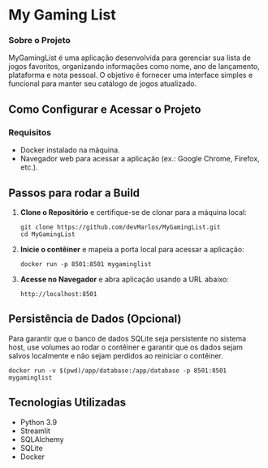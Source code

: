 <h1>My Gaming List</h1>

<h3>Sobre o Projeto</h3>
<p>MyGamingList é uma aplicação desenvolvida para gerenciar sua lista de jogos favoritos, 
organizando informações como nome, ano de lançamento, plataforma e nota pessoal. 
O objetivo é fornecer uma interface simples e funcional para manter seu catálogo de jogos atualizado.</p>

<h2>Como Configurar e Acessar o Projeto</h2>
<h3>Requisitos</h3>

<ul>
  <li>Docker instalado na máquina.</li>
  <li>Navegador web para acessar a aplicação (ex.: Google Chrome, Firefox, etc.).</li>
</ul>

<h2>Passos para rodar a Build</h2>

<ol>
  <li><b>Clone o Repositório</b> e certifique-se de clonar para a máquina local:
    
    git clone https://github.com/devMarlos/MyGamingList.git
    cd MyGamingList
  </li>

  <li><b>Inicie o contêiner</b> e mapeia a porta local para acessar a aplicação:
    
    docker run -p 8501:8501 mygaminglist
  </li>

  <li><b>Acesse no Navegador</b>  e abra aplicação usando a URL abaixo:
    
    http://localhost:8501
  </li>
</ol>

<h2>Persistência de Dados (Opcional)</h2>
<p>Para garantir que o banco de dados SQLite seja persistente no sistema host, use volumes ao rodar o contêiner
e garantir que os dados sejam salvos localmente e não sejam perdidos ao reiniciar o contêiner.

`docker run -v $(pwd)/app/database:/app/database -p 8501:8501 mygaminglist`
</p>

<h2>Tecnologias Utilizadas</h2>
<ul>

  <li>Python 3.9</li>
  <li>Streamlit</li>
  <li>SQLAlchemy</li>
  <li>SQLite</li>
  <li>Docker</li>
  
</ul>






